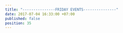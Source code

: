 ```yaml
---
title: "---------------FRIDAY EVENTS---------------"
date: 2017-07-04 16:33:00 +07:00
published: false
position: 35
---
```



